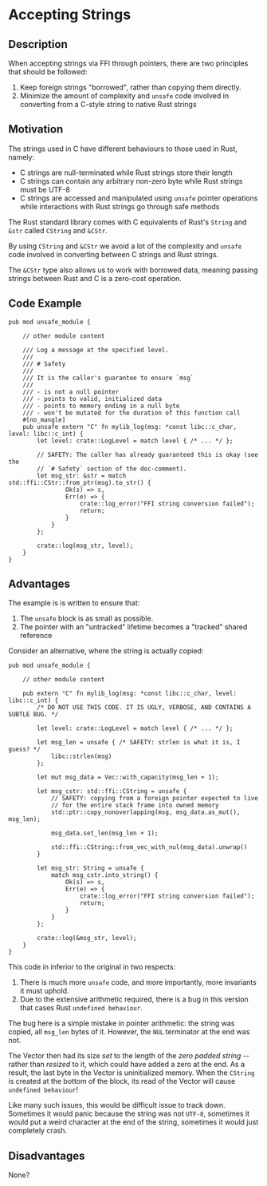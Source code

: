 # Accepting Strings

## Description

When accepting strings via FFI through pointers, there are two principles that should be followed:

1. Keep foreign strings "borrowed", rather than copying them directly.
2. Minimize the amount of complexity and `unsafe` code involved in converting
   from a C-style string to native Rust strings

## Motivation

The strings used in C have different behaviours to those used in Rust, namely:

- C strings are null-terminated while Rust strings store their length
- C strings can contain any arbitrary non-zero byte while Rust strings must be
  UTF-8
- C strings are accessed and manipulated using `unsafe` pointer operations
  while interactions with Rust strings go through safe methods

The Rust standard library comes with C equivalents of Rust's `String` and `&str`
called `CString` and `&CStr`.

By using `CString` and `&CStr` we avoid a lot of the complexity and `unsafe`
code involved in converting between C strings and Rust strings.

The `&CStr` type also allows us to work with borrowed data, meaning passing
strings between Rust and C is a zero-cost operation.

## Code Example

```rust,ignore
pub mod unsafe_module {

    // other module content

    /// Log a message at the specified level.
    ///
    /// # Safety
    ///
    /// It is the caller's guarantee to ensure `msg`
    ///
    /// - is not a null pointer
    /// - points to valid, initialized data
    /// - points to memory ending in a null byte
    /// - won't be mutated for the duration of this function call
    #[no_mangle]
    pub unsafe extern "C" fn mylib_log(msg: *const libc::c_char, level: libc::c_int) {
        let level: crate::LogLevel = match level { /* ... */ };

        // SAFETY: The caller has already guaranteed this is okay (see the
        // `# Safety` section of the doc-comment).
        let msg_str: &str = match std::ffi::CStr::from_ptr(msg).to_str() {
                Ok(s) => s,
                Err(e) => {
                    crate::log_error("FFI string conversion failed");
                    return;
                }
            }
        };

        crate::log(msg_str, level);
    }
}
```

## Advantages

The example is is written to ensure that:

1. The `unsafe` block is as small as possible.
2. The pointer with an "untracked" lifetime becomes a "tracked" shared reference

Consider an alternative, where the string is actually copied:

```rust,ignore
pub mod unsafe_module {

    // other module content

    pub extern "C" fn mylib_log(msg: *const libc::c_char, level: libc::c_int) {
        /* DO NOT USE THIS CODE. IT IS UGLY, VERBOSE, AND CONTAINS A SUBTLE BUG. */

        let level: crate::LogLevel = match level { /* ... */ };

        let msg_len = unsafe { /* SAFETY: strlen is what it is, I guess? */
            libc::strlen(msg)
        };

        let mut msg_data = Vec::with_capacity(msg_len + 1);

        let msg_cstr: std::ffi::CString = unsafe {
            // SAFETY: copying from a foreign pointer expected to live
            // for the entire stack frame into owned memory
            std::ptr::copy_nonoverlapping(msg, msg_data.as_mut(), msg_len);

            msg_data.set_len(msg_len + 1);

            std::ffi::CString::from_vec_with_nul(msg_data).unwrap()
        }

        let msg_str: String = unsafe {
            match msg_cstr.into_string() {
                Ok(s) => s,
                Err(e) => {
                    crate::log_error("FFI string conversion failed");
                    return;
                }
            }
        };

        crate::log(&msg_str, level);
    }
}
```

This code in inferior to the original in two respects:

1. There is much more `unsafe` code, and more importantly, more invariants it must uphold.
2. Due to the extensive arithmetic required, there is a bug in this version that cases Rust `undefined behaviour`.

The bug here is a simple mistake in pointer arithmetic: the string was copied, all `msg_len` bytes of it.
However, the `NUL` terminator at the end was not.

The Vector then had its size *set* to the length of the *zero padded string* --
rather than *resized* to it, which could have added a zero at the end.
As a result, the last byte in the Vector is uninitialized memory.
When the `CString` is created at the bottom of the block, its read of the Vector will cause `undefined behaviour`!

Like many such issues, this would be difficult issue to track down.
Sometimes it would panic because the string was not `UTF-8`, sometimes it would put a weird character at the end of the string,
sometimes it would just completely crash.

## Disadvantages

None?
